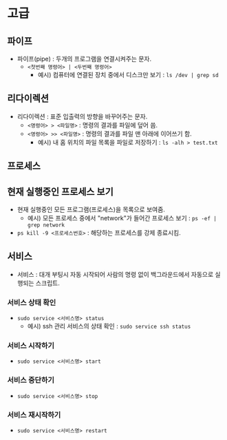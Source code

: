 # 고급
## 파이프
* 파이프(pipe) : 두개의 프로그램을 연결시켜주는 문자.
  * `<첫번째 명령어> | <두번째 명령어>`
    * 예시) 컴퓨터에 연결된 장치 중에서 디스크만 보기 : ```ls /dev | grep sd```

## 리다이렉션
* 리다이렉션 : 표준 입출력의 방향을 바꾸어주는 문자.
  * `<명령어> > <파일명>` : 명령의 결과를 파일에 덮어 씀.
  * `<명령어> >> <파일명>` : 명령의 결과를 파일 맨 아래에 이어쓰기 함.
    * 예시) 내 홈 위치의 파일 목록을 파일로 저장하기 : ```ls -alh > test.txt```

## 프로세스
## 현재 실행중인 프로세스 보기
* 현재 실행중인 모든 프로그램(프로세스)을 목록으로 보여줌.
  * 예시) 모든 프로세스 중에서 "network"가 들어간 프로세스 보기 : ```ps -ef | grep network```
* `ps kill -9 <프로세스번호>` : 해당하는 프로세스를 강제 종료시킴.

## 서비스
* 서비스 : 대개 부팅시 자동 시작되어 사람의 명령 없이 백그라운드에서 자동으로 실행되는 스크립트.

### 서비스 상태 확인
* `sudo service <서비스명> status`
  * 예시) ssh 관리 서비스의 상태 확인 : ```sudo service ssh status```

### 서비스 시작하기
* `sudo service <서비스명> start`

### 서비스 중단하기
* `sudo service <서비스명> stop`

### 서비스 재시작하기
* `sudo service <서비스명> restart`